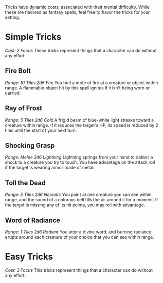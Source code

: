 Tricks have dynamic costs, associated with their mental difficulty. While these are flavored as fantasy spells, feel free to flavor the tricks for your setting.

# Simple Tricks
*Cost: 2 Focus*
These tricks represent things that a character can do without any effort.

## Fire Bolt
*Range: 10 Tiles*
*2d6 Fire*
You hurl a mote of fire at a creature or object within range. A flammable object hit by this spell ignites if it isn’t being worn or carried.

## Ray of Frost
*Range: 5 Tiles*
*2d6 Cold*
A frigid beam of blue-white light streaks toward a creature within range. If it reduces the target's HP, its speed is reduced by 2 tiles until the start of your next turn.

## Shocking Grasp
*Range: Melee*
*3d6 Lightning*
Lightning springs from your hand to deliver a shock to a creature you try to touch. You have advantage on the attack roll if the target is wearing armor made of metal.

## Toll the Dead
*Range: 5 Tiles*
*2d6 Necrotic*
You point at one creature you can see within range, and the sound of a dolorous bell fills the air around it for a moment. If the target is missing any of its hit points, you may roll with advantage.

## Word of Radiance
*Range: 1 Tiles*
*2d6 Radiant*
You utter a divine word, and burning radiance erupts around each creature of your choice that you can see within range.

# Easy Tricks
*Cost: 3 Focus*
This tricks represent things that a character can do without any effort.